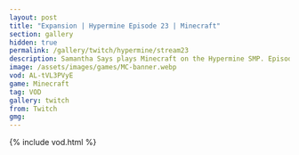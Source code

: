 ```yaml
---
layout: post
title: "Expansion | Hypermine Episode 23 | Minecraft"
section: gallery
hidden: true
permalink: /gallery/twitch/hypermine/stream23
description: Samantha Says plays Minecraft on the Hypermine SMP. Episode 23.
image: /assets/images/games/MC-banner.webp
vod: AL-tVL3PVyE
game: Minecraft
tag: VOD
gallery: twitch
from: Twitch
gmg:
---
```

{% include vod.html %}